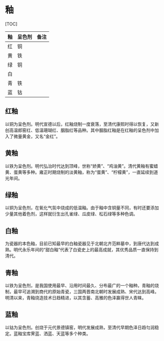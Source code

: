 # 釉

[TOC]

| 釉   | 呈色剂 | 备注 |
| ---- | ------ | ---- |
| 红   | 铜     |      |
| 黄   | 铁     |      |
| 绿   | 铜     |      |
| 白   |        |      |
| 青   | 铁     |      |
| 蓝   | 钴     |      |

## 红釉

以铜为呈色剂。明代宣德以后，红釉烧制一度衰落，至清代康熙时得以恢复，又新创高温郎窑红、低温珊瑚红、胭脂红等品种。其中胭脂红釉是在红釉的呈色剂中加入了微量黄金，又名“金红”。

## 黄釉

以铁为呈色剂。明代弘治时代达到顶峰，世称“娇黄”、“鸡油黄”。清代黄釉有蜜蜡黄、蛋黄等多种。雍正时期烧制的淡黄釉，称为“蛋黄”、“柠檬黄”，一直延续到道光年间。

## 绿釉

以铜为呈色剂，在氧化气氛中烧成的低温釉。由于釉中含铜量不同，有时还要添加少量其他着色剂，这样就衍生出孔雀绿、瓜皮绿、松石绿等多种色调。

## 白釉

为瓷器的本色釉，目前已知最早的白釉瓷器见于北朝北齐范粹墓中，到唐代达到成熟。明代永乐年间的“甜白釉”代表了白瓷史上的最高成就，其优秀品质一直保持到清代。

## 青釉

以铁为呈色剂，是我国使用最早、沿用时间最久、分布最广的一个釉种。青釉的烧制，最早可追溯到商代的原始青瓷，三国两晋南北朝时发展成熟、宋代达到高峰。明清以来，青釉烧造技术日趋精进，以其含蓄、高雅的色泽赢得世人青睐。

## 蓝釉

以钴为呈色剂。创烧于元代景德镇窑，明代发展成熟，至清代早期色泽日趋匀润稳定。蓝釉宝库霁蓝、洒蓝、天蓝等多个种类。